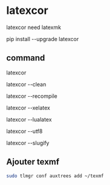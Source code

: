 # latexcor

latexcor need latexmk

pip install --upgrade latexcor

## command

latexcor

latexcor --clean

latexcor --recompile

latexcor --xelatex

latexcor --lualatex

latexcor --utf8

latexcor --slugify

## Ajouter texmf

```bash
sudo tlmgr conf auxtrees add ~/texmf
```
